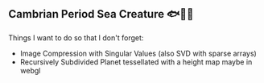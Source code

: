 ## Cambrian Period Sea Creature 🐟🐠🐡

Things I want to do so that I don't forget:
- Image Compression with Singular Values (also SVD with sparse arrays)
- Recursively Subdivided Planet tessellated with a height map maybe in webgl

<!--
**edibblepdx/edibblepdx** is a ✨ _special_ ✨ repository because its `README.md` (this file) appears on your GitHub profile.

Here are some ideas to get you started:

- 🔭 I’m currently working on ...
- 🌱 I’m currently learning ...
- 👯 I’m looking to collaborate on ...
- 🤔 I’m looking for help with ...
- 💬 Ask me about ...
- 📫 How to reach me: ...
- 😄 Pronouns: ...
- ⚡ Fun fact: ...
-->
